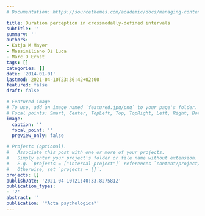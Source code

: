 ```yaml
---
# Documentation: https://sourcethemes.com/academic/docs/managing-content/

title: Duration perception in crossmodally-defined intervals
subtitle: ''
summary: ''
authors:
- Katja M Mayer
- Massimiliano Di Luca
- Marc O Ernst
tags: []
categories: []
date: '2014-01-01'
lastmod: 2021-04-10T23:36:42+02:00
featured: false
draft: false

# Featured image
# To use, add an image named `featured.jpg/png` to your page's folder.
# Focal points: Smart, Center, TopLeft, Top, TopRight, Left, Right, BottomLeft, Bottom, BottomRight.
image:
  caption: ''
  focal_point: ''
  preview_only: false

# Projects (optional).
#   Associate this post with one or more of your projects.
#   Simply enter your project's folder or file name without extension.
#   E.g. `projects = ["internal-project"]` references `content/project/deep-learning/index.md`.
#   Otherwise, set `projects = []`.
projects: []
publishDate: '2021-04-10T21:40:33.827581Z'
publication_types:
- '2'
abstract: ''
publication: '*Acta psychologica*'
---
```

